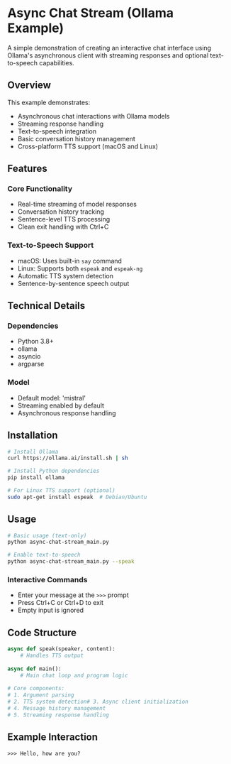 # Async Chat Stream (Ollama Example)

A simple demonstration of creating an interactive chat interface using Ollama's asynchronous client with streaming responses and optional text-to-speech capabilities.

## Overview

This example demonstrates:

* Asynchronous chat interactions with Ollama models
* Streaming response handling
* Text-to-speech integration
* Basic conversation history management
* Cross-platform TTS support (macOS and Linux)

## Features

### Core Functionality

* Real-time streaming of model responses
* Conversation history tracking
* Sentence-level TTS processing
* Clean exit handling with Ctrl+C

### Text-to-Speech Support

* macOS: Uses built-in `say` command
* Linux: Supports both `espeak` and `espeak-ng`
* Automatic TTS system detection
* Sentence-by-sentence speech output

## Technical Details

### Dependencies

* Python 3.8+
* ollama
* asyncio
* argparse

### Model

* Default model: 'mistral'
* Streaming enabled by default
* Asynchronous response handling

## Installation

```bash
# Install Ollama
curl https://ollama.ai/install.sh | sh

# Install Python dependencies
pip install ollama

# For Linux TTS support (optional)
sudo apt-get install espeak  # Debian/Ubuntu
```

## Usage

```bash
# Basic usage (text-only)
python async-chat-stream_main.py

# Enable text-to-speech
python async-chat-stream_main.py --speak
```

### Interactive Commands

* Enter your message at the `>>>` prompt
* Press Ctrl+C or Ctrl+D to exit
* Empty input is ignored

## Code Structure

```python
async def speak(speaker, content):
    # Handles TTS output
    
async def main():
    # Main chat loop and program logic
    
# Core components:
# 1. Argument parsing
# 2. TTS system detection# 3. Async client initialization
# 4. Message history management
# 5. Streaming response handling
```

## Example Interaction

```
>>> Hello, how are you?
```


